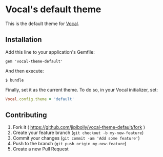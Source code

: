# Vocal's default theme

This is the default theme for [Vocal](https://github.com/jipiboily/vocal).

## Installation

Add this line to your application's Gemfile:

    gem 'vocal-theme-default'

And then execute:

    $ bundle

Finally, set it as the current theme. To do so, in your Vocal initializer, set:

```ruby
Vocal.config.theme = 'default'
```

## Contributing

1. Fork it ( https://github.com/jipiboily/vocal-theme-default/fork )
2. Create your feature branch (`git checkout -b my-new-feature`)
3. Commit your changes (`git commit -am 'Add some feature'`)
4. Push to the branch (`git push origin my-new-feature`)
5. Create a new Pull Request
